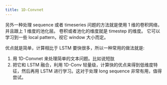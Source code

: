 ```yaml
---
title: 1D-Convnet
---
```


另外一种处理 sequence 或者 timeseries 问题的方法就是使用 1 维的卷积网络，并且跟上 1 维度的池化层。
卷积或者池化的维度就是 timestep 的维度。
它可以学习到一些 local pattern，视它 window 大小而定。

优点就是简单，计算相比于 LSTM 要快很多，所以一种常用的做法就是:
1. 用 1D-Convnet 来处理简单的文本问题。比如说短肽
2. 把它和 LSTM 融合，利用 1D-Conv 轻量级，计算快的优点来得到低维度特征，然后再用 LSTM 进行学习。这对于处理 long sequence 非常有用，值得尝试。

